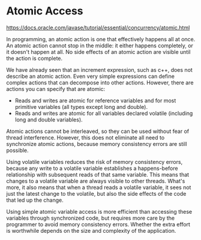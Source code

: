 # Atomic Access
https://docs.oracle.com/javase/tutorial/essential/concurrency/atomic.html

In programming, an atomic action is one that effectively happens all at once. 
An atomic action cannot stop in the middle: it either happens completely, or it doesn't happen at all. 
No side effects of an atomic action are visible until the action is complete.

We have already seen that an increment expression, such as c++, does not describe an atomic action. 
Even very simple expressions can define complex actions that can decompose into other actions. 
However, there are actions you can specify that are atomic:

- Reads and writes are atomic for reference variables and for most primitive variables (all types except long and double).
- Reads and writes are atomic for all variables declared volatile (including long and double variables).

Atomic actions cannot be interleaved, so they can be used without fear of thread interference. 
However, this does not eliminate all need to synchronize atomic actions, 
because memory consistency errors are still possible. 

Using volatile variables reduces the risk of memory consistency errors, 
because any write to a volatile variable establishes a happens-before relationship with 
subsequent reads of that same variable. 
This means that changes to a volatile variable are always visible to other threads. 
What's more, it also means that when a thread reads a volatile variable, 
it sees not just the latest change to the volatile, 
but also the side effects of the code that led up the change.

Using simple atomic variable access is more efficient than accessing these variables through synchronized code,
but requires more care by the programmer to avoid memory consistency errors. 
Whether the extra effort is worthwhile depends on the size and complexity of the application.
